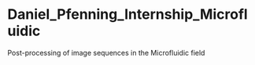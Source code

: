 # Daniel_Pfenning_Internship_Microfluidic
Post-processing of image sequences in the Microfluidic field

